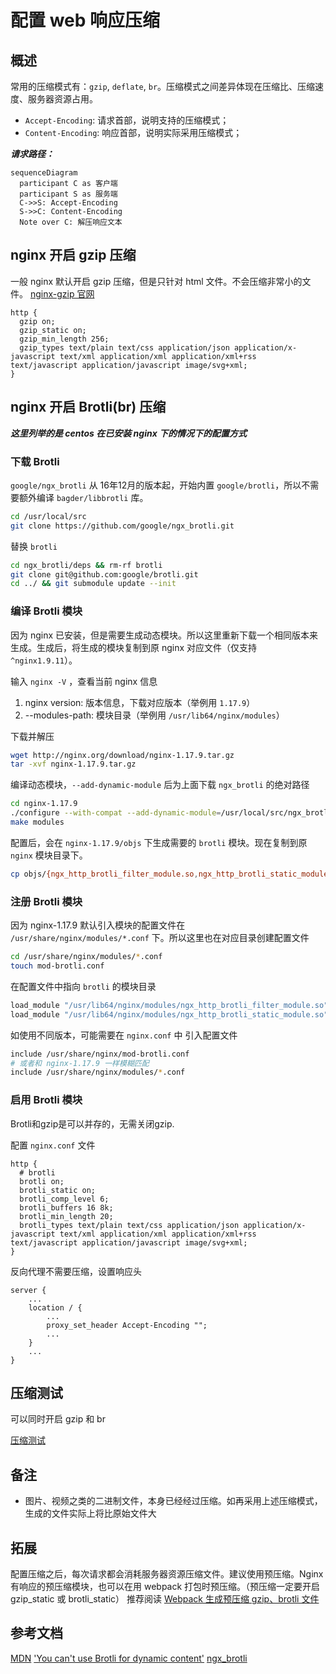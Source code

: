 # 配置 web 响应压缩

## 概述

常用的压缩模式有：`gzip`, `deflate`, `br`。压缩模式之间差异体现在压缩比、压缩速度、服务器资源占用。

- `Accept-Encoding`: 请求首部，说明支持的压缩模式；
- `Content-Encoding`: 响应首部，说明实际采用压缩模式；

***请求路径：***
```mermaid
sequenceDiagram
  participant C as 客户端
  participant S as 服务端
  C->>S: Accept-Encoding
  S->>C: Content-Encoding
  Note over C: 解压响应文本
```

## nginx 开启 gzip 压缩

一般 nginx 默认开启 gzip 压缩，但是只针对 html 文件。不会压缩非常小的文件。
[nginx-gzip 官网](http://nginx.org/en/docs/http/ngx_http_gzip_module.html)

```Nginx
http {
  gzip on;
  gzip_static on;
  gzip_min_length 256;
  gzip_types text/plain text/css application/json application/x-javascript text/xml application/xml application/xml+rss text/javascript application/javascript image/svg+xml;
}
```

## nginx 开启 Brotli(br) 压缩

***这里列举的是 centos 在已安装 nginx 下的情况下的配置方式***

### 下载 Brotli
`google/ngx_brotli` 从 16年12月的版本起，开始内置 `google/brotli`，所以不需要额外编译 `bagder/libbrotli` 库。
```Bash
cd /usr/local/src
git clone https://github.com/google/ngx_brotli.git
```

替换 `brotli`
```Bash
cd ngx_brotli/deps && rm-rf brotli
git clone git@github.com:google/brotli.git
cd ../ && git submodule update --init
```

### 编译 Brotli 模块

因为 nginx 已安装，但是需要生成动态模块。所以这里重新下载一个相同版本来生成。生成后，将生成的模块复制到原 nginx 对应文件（仅支持 `^nginx1.9.11`）。

输入 `nginx -V` ，查看当前 nginx 信息
1. nginx version: 版本信息，下载对应版本（举例用 `1.17.9`）
2. --modules-path: 模块目录（举例用 `/usr/lib64/nginx/modules`）

下载并解压
```Bash
wget http://nginx.org/download/nginx-1.17.9.tar.gz
tar -xvf nginx-1.17.9.tar.gz
```

编译动态模块，`--add-dynamic-module` 后为上面下载 `ngx_brotli` 的绝对路径
```Bash
cd nginx-1.17.9
./configure --with-compat --add-dynamic-module=/usr/local/src/ngx_brotli
make modules
```

配置后，会在 `nginx-1.17.9/objs` 下生成需要的 `brotli` 模块。现在复制到原 `nginx` 模块目录下。
```Bash
cp objs/{ngx_http_brotli_filter_module.so,ngx_http_brotli_static_module.so} /usr/lib64/nginx/modules
```

### 注册 Brotli 模块
因为 nginx-1.17.9 默认引入模块的配置文件在 `/usr/share/nginx/modules/*.conf` 下。所以这里也在对应目录创建配置文件
```Bash
cd /usr/share/nginx/modules/*.conf
touch mod-brotli.conf
```
在配置文件中指向 `brotli` 的模块目录

```Bash
load_module "/usr/lib64/nginx/modules/ngx_http_brotli_filter_module.so";
load_module "/usr/lib64/nginx/modules/ngx_http_brotli_static_module.so";
```

如使用不同版本，可能需要在 `nginx.conf` 中 引入配置文件
```Bash
include /usr/share/nginx/mod-brotli.conf
# 或者和 nginx-1.17.9 一样模糊匹配
include /usr/share/nginx/modules/*.conf
```

### 启用 Brotli 模块

Brotli和gzip是可以并存的，无需关闭gzip.

配置 `nginx.conf` 文件
```Nginx
http {
  # brotli
  brotli on;
  brotli_static on;
  brotli_comp_level 6;
  brotli_buffers 16 8k;
  brotli_min_length 20;
  brotli_types text/plain text/css application/json application/x-javascript text/xml application/xml application/xml+rss text/javascript application/javascript image/svg+xml;
}
```

反向代理不需要压缩，设置响应头
```
server {
    ...
    location / {
        ...
        proxy_set_header Accept-Encoding "";
        ...
    }
    ...
}
```

## 压缩测试

可以同时开启 gzip 和 br

[压缩测试](https://tools.paulcalvano.com/compression.php)

## 备注

- 图片、视频之类的二进制文件，本身已经经过压缩。如再采用上述压缩模式，生成的文件实际上将比原始文件大

## 拓展

配置压缩之后，每次请求都会消耗服务器资源压缩文件。建议使用预压缩。Nginx 有响应的预压缩模块，也可以在用 webpack 打包时预压缩。（预压缩一定要开启 gzip_static 或 brotli_static）
推荐阅读 [Webpack 生成预压缩 gzip、brotli 文件](/article/rttude2b1)

## 参考文档

[MDN](https://developer.mozilla.org/zh-CN/docs/Web/HTTP/Headers/Content-Encoding)
['You can't use Brotli for dynamic content'](https://expeditedsecurity.com/blog/nginx-brotli/)
[ngx_brotli](https://github.com/google/ngx_brotli)